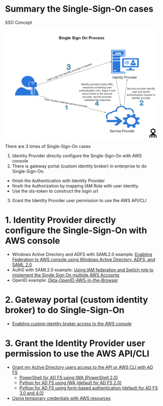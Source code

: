 # Summary the Single-Sign-On cases

SSO Concept

![SSO Concept](media/SSO-Concept.png)

There are 3 times of Single-Sign-On cases
1. Identity Provider directly configure the Single-Sign-On with AWS console
2. There is gateway portal (custom identity broker) in enterprise to do Single-Sign-On. 
- finish the Authentication with Identity Provider
- finsih the Authorization by mapping IAM Role with user identity. 
- Use the sts-token to construct the login url
3. Grant the Identity Provider user permission to use the AWS API/CLI

# 1. Identity Provider directly configure the Single-Sign-On with AWS console
- Windows Active Directory and ADFS with SAML2.0 example: [Enabling Federation to AWS console using Windows Active Directory, ADFS, and SAML 2.0](Using-ADFS-SSO.md)
- Auth0 with SAML2.0 example: [Using IAM federation and Switch role to implement the Single Sign On multiple AWS Accounts](https://aws.amazon.com/cn/blogs/china/enable-single-sign-on-sso-and-aws-multi-account-management-for-enterprise-users-with-aws-federation-authentication/)
- OpenID example: [Okta-OpenID-AWS-in-the-Browser](Okta-OpenID-AWS-in-the-Browser.md)

# 2. Gateway portal (custom identity broker) to do Single-Sign-On
- [Enabling custom identity broker access to the AWS console](Customer_Idp_Broker_access_aws_console.md)

# 3. Grant the Identity Provider user permission to use the AWS API/CLI
- [Grant my Active Directory users access to the API or AWS CLI with AD FS](https://aws.amazon.com/cn/premiumsupport/knowledge-center/adfs-grant-ad-access-api-cli/)
   - [PowerShell for AD FS using IWA (PowerShell 2.0)](https://aws.amazon.com/cn/premiumsupport/knowledge-center/adfs-grant-ad-access-api-cli/)
   - [Python for AD FS using IWA (default for AD FS 2.0)](https://aws.amazon.com/blogs/security/how-to-implement-federated-api-and-cli-access-using-saml-2-0-and-ad-fs/)
   - [Python for AD FS using form-based authentication (default for AD FS 3.0 and 4.0)](https://aws.amazon.com/blogs/security/how-to-implement-a-general-solution-for-federated-apicli-access-using-saml-2-0/)
- [Using temporary credentials with AWS resources](../Using-temporary-credentials-with-AWS-resources.md)